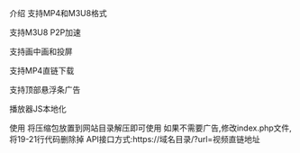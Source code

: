 介绍
支持MP4和M3U8格式

支持M3U8 P2P加速

支持画中画和投屏

支持MP4直链下载

支持顶部悬浮条广告

播放器JS本地化

使用
将压缩包放置到网站目录解压即可使用
如果不需要广告,修改index.php文件,将19-21行代码删除掉
API接口方式:https://域名目录/?url=视频直链地址
